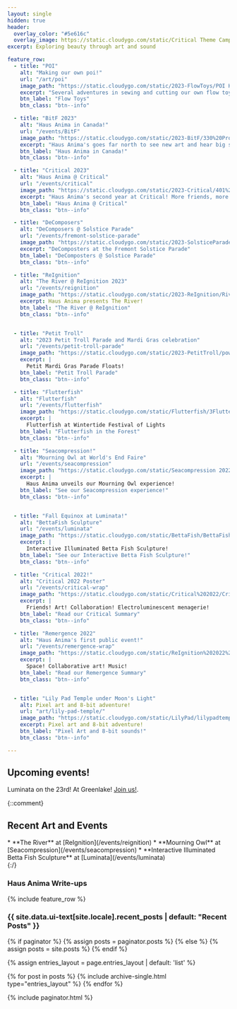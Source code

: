 ```yaml
---
layout: single
hidden: true
header:
  overlay_color: "#5e616c"
  overlay_image: https://static.cloudygo.com/static/Critical Theme Camp - Inspiration/Kalesta art brunch.jpg
excerpt: Exploring beauty through art and sound

feature_row:
  - title: "POI"
    alt: "Making our own poi!"
    url: "/art/poi"
    image_path: "https://static.cloudygo.com/static/2023-FlowToys/POI Header.jpg"
    excerpt: "Several adventures in sewing and cutting our own flow toys."
    btn_label: "Flow Toys"
    btn_class: "btn--info"

  - title: "BitF 2023"
    alt: "Haus Anima in Canada!"
    url: "/events/BitF"
    image_path: "https://static.cloudygo.com/static/2023-BitF/330%20Prom.jpg"
    excerpt: "Haus Anima's goes far north to see new art and hear big sound"
    btn_label: "Haus Anima in Canada!"
    btn_class: "btn--info"

  - title: "Critical 2023"
    alt: "Haus Anima @ Critical"
    url: "/events/critical"
    image_path: "https://static.cloudygo.com/static/2023-Critical/401%20Cowpoke%20Prom.jpg"
    excerpt: "Haus Anima's second year at Critical! More friends, more art, more fun"
    btn_label: "Haus Anima @ Critical"
    btn_class: "btn--info"

  - title: "DeComposers"
    alt: "DeComposers @ Solstice Parade"
    url: "/events/fremont-solstice-parade"
    image_path: "https://static.cloudygo.com/static/2023-SolsticeParade/Decomposers_at_Parade.jpg"
    excerpt: "DeComposters at the Fremont Solstice Parade"
    btn_label: "DeComposters @ Solstice Parade"
    btn_class: "btn--info"

  - title: "ReIgnition"
    alt: "The River @ ReIgnition 2023"
    url: "/events/reignition"
    image_path: "https://static.cloudygo.com/static/2023-ReIgnition/RiverHeader.jpg"
    excerpt: Haus Anima presents The River!
    btn_label: "The River @ ReIgnition"
    btn_class: "btn--info"


  - title: "Petit Troll"
    alt: "2023 Petit Troll Parade and Mardi Gras celebration"
    url: "/events/petit-troll-parade"
    image_path: "https://static.cloudygo.com/static/2023-PetitTroll/powerhouse-floats_thumb.jpg"
    excerpt: |
      Petit Mardi Gras Parade Floats!
    btn_label: "Petit Troll Parade"
    btn_class: "btn--info"

  - title: "Flutterfish"
    alt: "Flutterfish"
    url: "/events/flutterfish"
    image_path: "https://static.cloudygo.com/static/Flutterfish/3FlutterHung_thumb.jpg"
    excerpt: |
      Flutterfish at Wintertide Festival of Lights
    btn_label: "Flutterfish in the Forest"
    btn_class: "btn--info"

  - title: "Seacompression!"
    alt: "Mourning Owl at World's End Faire"
    url: "/events/seacompression"
    image_path: "https://static.cloudygo.com/static/Seacompression 2022/100 Worlds End Faire_thumbnail.jpg"
    excerpt: |
      Haus Anima unveils our Mourning Owl experience!
    btn_label: "See our Seacompression experience!"
    btn_class: "btn--info"


  - title: "Fall Equinox at Luminata!"
    alt: "BettaFish Sculpture"
    url: "/events/luminata"
    image_path: "https://static.cloudygo.com/static/BettaFish/BettaFish_thumbnail.jpg"
    excerpt: |
      Interactive Illuminated Betta Fish Sculpture!
    btn_label: "See our Interactive Betta Fish Sculpture!"
    btn_class: "btn--info"

  - title: "Critical 2022!"
    alt: "Critical 2022 Poster"
    url: "/events/critical-wrap"
    image_path: "https://static.cloudygo.com/static/Critical%202022/CriticalPoster_thumb.jpg"
    excerpt: |
      Friends! Art! Collaboration! Electroluminescent menagerie!
    btn_label: "Read our Critical Summary"
    btn_class: "btn--info"

  - title: "Remergence 2022"
    alt: "Haus Anima's first public event!"
    url: "/events/remergence-wrap"
    image_path: "https://static.cloudygo.com/static/ReIgnition%202022%20Remergence/IMG_1381_thumb.jpg"
    excerpt: |
      Space! Collaborative art! Music!
    btn_label: "Read our Remergence Summary"
    btn_class: "btn--info"


  - title: "Lily Pad Temple under Moon's Light"
    alt: Pixel art and 8-bit adventure!
    url: "art/lily-pad-temple/"
    image_path: "https://static.cloudygo.com/static/LilyPad/lilypadtemple2.png"
    excerpt: Pixel art and 8-bit adventure!
    btn_label: "Pixel Art and 8-bit sounds!"
    btn_class: "btn--info"

---
```


<h2 class="archive__subtitle">Upcoming events!</h2>
<div>
  <p>
    Luminata on the 23rd! At Greenlake! <a href="https://myfremont.wildapricot.org/events">Join us!</a>.
  </p>
</div>


{::comment}
<h2 class="archive__subtitle">Recent Art and Events</h2>
<div markdown="block">
 * **The River** at [ReIgnition](/events/reignition)
 * **Mourning Owl** at [Seacompression](/events/seacompression)
 * **Interactive Illuminated Betta Fish Sculpture** at [Luminata](/events/luminata)
</div>
{:/}

<h3 class="archive__subtitle">Haus Anima Write-ups</h3>
<div class="index-feature-row">
  {% include feature_row %}
</div>


<h3 class="archive__subtitle">{{ site.data.ui-text[site.locale].recent_posts | default: "Recent Posts" }}</h3>

{% if paginator %}
  {% assign posts = paginator.posts %}
{% else %}
  {% assign posts = site.posts %}
{% endif %}

{% assign entries_layout = page.entries_layout | default: 'list' %}
<div class="entries-{{ entries_layout }}">
  {% for post in posts %}
    {% include archive-single.html type="entries_layout" %}
  {% endfor %}
</div>

{% include paginator.html %}
